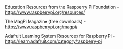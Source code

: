 
Education Resources from the Raspberry Pi Foundation - https://www.raspberrypi.org/resources/

The MagPi Magazine (free downloads) - https://www.raspberrypi.org/magpi/

Adafruit Learning System Resources for Raspberry Pi - https://learn.adafruit.com/category/raspberry-pi

